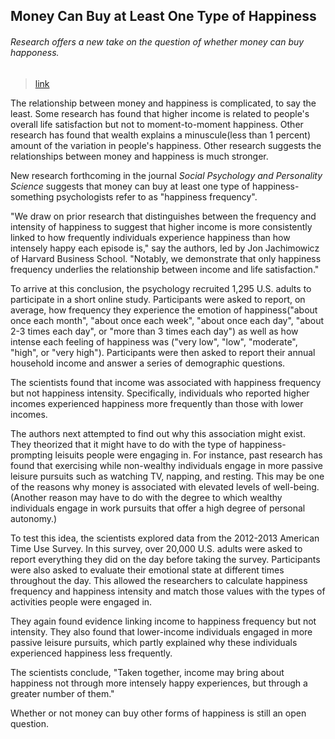 ## Money Can Buy at Least One Type of Happiness

###### Research offers a new take on the question of whether money can buy happoness.

> [link](https://www.psychologytoday.com/intl/blog/social-instincts/202101/money-can-buy-least-one-type-happiness)

The relationship between money and happiness is complicated, to say the least. Some research has found that higher income is related to people's overall life satisfaction but not to moment-to-moment happiness. Other research has found that wealth explains a minuscule(less than 1 percent) amount of the variation in people's happiness. Other research suggests the relationships between money and happiness is much stronger.

New research forthcoming in the journal *Social Psychology and Personality Science* suggests that money can buy at least one type of happiness-something psychologists refer to as "happiness frequency".

"We draw on prior research that distinguishes between the frequency and intensity of happiness to suggest that higher income is more consistently linked to how frequently individuals experience happiness than how intensely happy each episode is," say the authors, led by Jon Jachimowicz of Harvard Business School. "Notably, we demonstrate that only happiness frequency underlies the relationship between income and life satisfaction."

To arrive at this conclusion, the psychology recruited 1,295 U.S. adults to participate in a short online study. Participants were asked to report, on average, how frequency they experience the emotion of happiness("about once each month", "about once each week", "about once each day", "about 2-3 times each day", or "more than 3 times each day") as well as how intense each feeling of happiness was ("very low", "low", "moderate", "high", or "very high"). Participants were then asked to report their annual household income and answer a series of demographic questions.

The scientists found that income was associated with happiness frequency but not happiness intensity. Specifically, individuals who reported higher incomes experienced happiness more frequently than those with lower incomes.

The authors next attempted to find out why this association might exist. They theorized that it might have to do with the type of happiness-prompting leisuits people were engaging in. For instance, past research has found that exercising while non-wealthy individuals engage in more passive leisure pursuits such as watching TV, napping, and resting. This may be one of the reasons why money is associated with elevated levels of well-being.(Another reason may have to do with the degree to which wealthy individuals engage in work pursuits that offer a high degree of personal autonomy.)

To test this idea, the scientists explored data from the 2012-2013 American Time Use Survey. In this survey, over 20,000 U.S. adults were asked to report everything they did on the day before taking the survey. Participants were also asked to evaluate their emotional state at different times throughout the day. This allowed the researchers to calculate happiness frequency and happiness intensity and match those values with the types of activities people were engaged in.

They again found evidence linking income to happiness frequency but not intensity. They also found that lower-income individuals engaged in more passive leisure pursuits, which partly explained why these individuals experienced happiness less frequently.

The scientists conclude, "Taken together, income may bring about happiness not through more intensely happy experiences, but through a greater number of them."

Whether or not money can buy other forms of happiness is still an open question.
